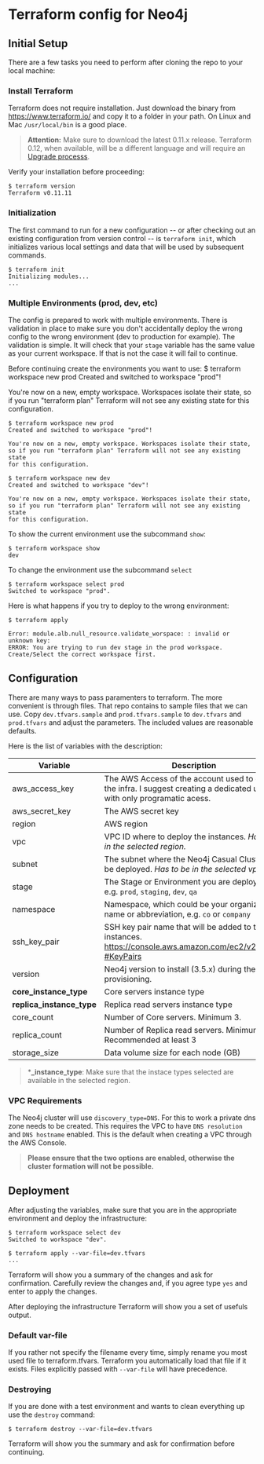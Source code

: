 # Terraform config for Neo4j

## Initial Setup

There are a few tasks you need to perform after cloning the repo to your local machine:

### Install Terraform

Terraform does not require installation. Just download the binary from https://www.terraform.io/ and copy it to a folder in your path. On Linux and Mac `/usr/local/bin` is a good place.

> **Attention:** Make sure to download the latest 0.11.x release. Terraform 0.12, when available, will be a different language and will require an [Upgrade processs](https://www.terraform.io/upgrade-guides/0-12.html).

Verify your installation before proceeding:

```
$ terraform version
Terraform v0.11.11
```

### Initialization

The first command to run for a new configuration -- or after checking out an existing configuration from version control -- is `terraform init`, which initializes various local settings and data that will be used by subsequent commands.

```
$ terraform init
Initializing modules...
...
```

### Multiple Environments (prod, dev, etc)

The config is prepared to work with multiple environments. There is validation in place to make sure you don't accidentally deploy the wrong config to the wrong environment (dev to production for example). The validation is simple. It will check that your `stage` variable has the same value as your current workspace. If that is not the case it will fail to continue.

Before continuing create the environments you want to use:
$ terraform workspace new prod
Created and switched to workspace "prod"!

You're now on a new, empty workspace. Workspaces isolate their state,
so if you run "terraform plan" Terraform will not see any existing state
for this configuration.

```
$ terraform workspace new prod
Created and switched to workspace "prod"!

You're now on a new, empty workspace. Workspaces isolate their state,
so if you run "terraform plan" Terraform will not see any existing state
for this configuration.

$ terraform workspace new dev
Created and switched to workspace "dev"!

You're now on a new, empty workspace. Workspaces isolate their state,
so if you run "terraform plan" Terraform will not see any existing state
for this configuration.
```

To show the current environment use the subcommand `show`:

```
$ terraform workspace show
dev
```

To change the environment use the subcommand `select`

```
$ terraform workspace select prod
Switched to workspace "prod".
```

Here is what happens if you try to deploy to the wrong environment:

```
$ terraform apply

Error: module.alb.null_resource.validate_worspace: : invalid or unknown key:
ERROR: You are trying to run dev stage in the prod workspace.
Create/Select the correct workspace first.
```

## Configuration

There are many ways to pass paramenters to terraform. The more convenient is through files. That repo contains to sample files that we can use. Copy `dev.tfvars.sample` and `prod.tfvars.sample` to `dev.tfvars` and `prod.tfvars` and adjust the parameters. The included values are reasonable defaults.

Here is the list of variables with the description:

Variable | Description | Default
-------- | ----------- | -------
aws_access_key | The AWS Access of the account used to deploy the infra. I suggest creating a dedicated user with only programatic acess.
aws_secret_key | The AWS secret key
region | AWS region
vpc | VPC ID where to deploy the instances. *Has to be in the selected region.*
subnet |  The subnet where the Neo4j Casual Cluster will be deployed. *Has to be in the selected vpc.*
stage | The Stage or Environment you are deploying, e.g. `prod`, `staging`, `dev`, `qa`
namespace | Namespace, which could be your organization name or abbreviation, e.g. `co` or `company`
ssh_key_pair | SSH key pair name that will be added to the instances. https://console.aws.amazon.com/ec2/v2/home?#KeyPairs
version | Neo4j version to install (3.5.x) during the initial provisioning. | 3.5.2
**core_instance_type** | Core servers instance type
**replica_instance_type** | Replica read servers instance type
core_count | Number of Core servers. Minimum 3.  | 3
replica_count | Number of Replica read servers. Minimum 1. Recommended at least 3| 3
storage_size | Data volume size for each node (GB) | 100

> ***_instance_type**: Make sure that the instace types selected are available in the selected region.

### VPC Requirements

The Neo4j cluster will use `discovery_type=DNS`. For this to work a private dns zone needs to be created. This requires the VPC to have `DNS resolution` and `DNS hostname` enabled. This is the default when creating a VPC through the AWS Console.

> **Please ensure that the two options are enabled, otherwise the cluster formation will not be possible.**


## Deployment

After adjusting the variables, make sure that you are in the appropriate environment and deploy the infrastructure:

```
$ terraform workspace select dev
Switched to workspace "dev".

$ terraform apply --var-file=dev.tfvars
...
```

Terraform will show you a summary of the changes and ask for confirmation. Carefully review the changes and, if you agree type `yes` and enter to apply the changes.

After deploying the infrastructure Terraform will show you a set of usefuls output.

### Default var-file

If you rather not specify the filename every time, simply rename you most used file to terraform.tfvars. Terraform you automatically load that file if it exists. Files explicitly passed with `--var-file` will have precedence.

### Destroying

If you are done with a test environment and wants to clean everything up use the `destroy` command:

```
$ terraform destroy --var-file=dev.tfvars
```

Terraform will show you the summary and ask for confirmation before continuing.
